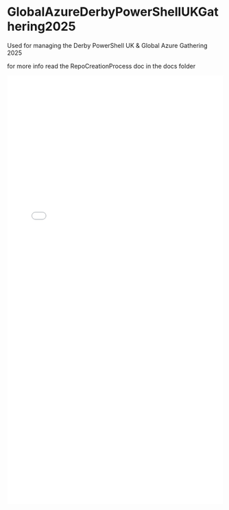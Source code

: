 # GlobalAzureDerbyPowerShellUKGathering2025

Used for managing the Derby PowerShell UK & Global Azure Gathering 2025

for more info read the RepoCreationProcess doc in the docs folder


<iframe src="/countdown.html" width="100%" height="1000" frameborder="0" style="border: none;"></iframe>
